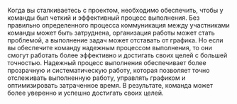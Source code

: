 Когда вы сталкиваетесь с проектом, необходимо обеспечить, чтобы у команды был четкий и эффективный процесс выполнения. Без правильно определенного процесса коммуникация между участниками команды может быть затруднена, организация работы может стать проблемой, а выполнение задач может отставать от графика. Но если вы обеспечите команду надежным процессом выполнения, то они смогут работать более эффективно и достигать своих целей с большей точностью. Надежный процесс выполнения обеспечивает более прозрачную и систематическую работу, которая позволяет точно отслеживать выполненную работу, управлять графиком и оптимизировать затраченное время. В результате, команда может более уверенно и успешно достигать своих целей.